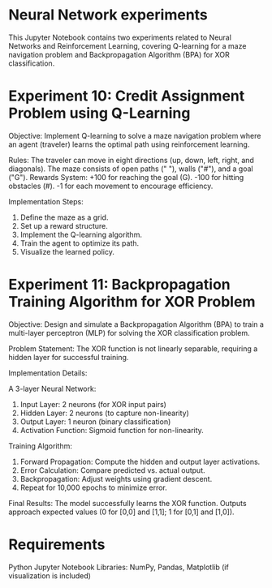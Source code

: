 # Neural Network experiments
This Jupyter Notebook contains two experiments related to Neural Networks and Reinforcement Learning, covering Q-learning for a maze navigation problem and Backpropagation Algorithm (BPA) for XOR classification.

# Experiment 10: Credit Assignment Problem using Q-Learning

Objective: Implement Q-learning to solve a maze navigation problem where an agent (traveler) learns the optimal path using reinforcement learning.

Rules:
The traveler can move in eight directions (up, down, left, right, and diagonals).
The maze consists of open paths (" "), walls ("#"), and a goal ("G").
Rewards System:
+100 for reaching the goal (G).
-100 for hitting obstacles (#).
-1 for each movement to encourage efficiency.

Implementation Steps:
1. Define the maze as a grid.
2. Set up a reward structure.
3. Implement the Q-learning algorithm.
4. Train the agent to optimize its path.
5. Visualize the learned policy.

# Experiment 11: Backpropagation Training Algorithm for XOR Problem

Objective: Design and simulate a Backpropagation Algorithm (BPA) to train a multi-layer perceptron (MLP) for solving the XOR classification problem.

Problem Statement: The XOR function is not linearly separable, requiring a hidden layer for successful training.

Implementation Details:

A 3-layer Neural Network:
1. Input Layer: 2 neurons (for XOR input pairs)
2. Hidden Layer: 2 neurons (to capture non-linearity)
3. Output Layer: 1 neuron (binary classification)
4. Activation Function: Sigmoid function for non-linearity.

Training Algorithm:
1. Forward Propagation: Compute the hidden and output layer activations.
2. Error Calculation: Compare predicted vs. actual output.
3. Backpropagation: Adjust weights using gradient descent.
4. Repeat for 10,000 epochs to minimize error.

Final Results:
The model successfully learns the XOR function.
Outputs approach expected values (0 for [0,0] and [1,1]; 1 for [0,1] and [1,0]).

# Requirements
Python
Jupyter Notebook
Libraries: NumPy, Pandas, Matplotlib (if visualization is included)

